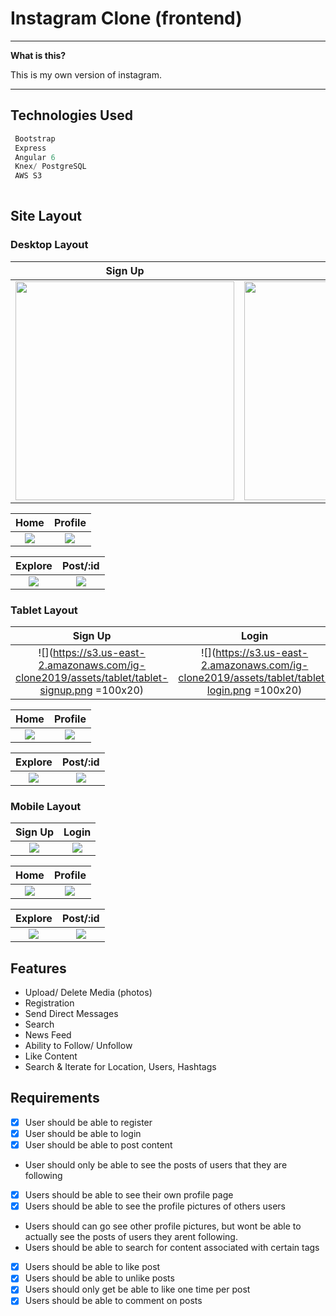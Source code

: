 # Instagram Clone (frontend)


----

**What is this?** 

This is my own version of instagram.

---


## Technologies Used

```js
 Bootstrap
 Express
 Angular 6
 Knex/ PostgreSQL
 AWS S3
 
```




## Site Layout

 ### Desktop Layout

 Sign Up            |  Login
:-------------------------:|:-------------------------:
<img height="350px" src="https://s3.us-east-2.amazonaws.com/ig-clone2019/assets/desktop/desktop-signup.png"> |  <img height="350px" src="https://s3.us-east-2.amazonaws.com/ig-clone2019/assets/desktop/desktop-login.png">

 Home           |  Profile
:-------------------------:|:-------------------------:
![](https://s3.us-east-2.amazonaws.com/ig-clone2019/assets/desktop/desktop-home.png)  |  ![](https://s3.us-east-2.amazonaws.com/ig-clone2019/assets/desktop/desktop-profile.png)


 Explore         |  Post/:id
:-------------------------:|:-------------------------:
![](https://s3.us-east-2.amazonaws.com/ig-clone2019/assets/desktop/desktop-explore.png)  |  ![](https://s3.us-east-2.amazonaws.com/ig-clone2019/assets/desktop/desktop-profile%3Aid.png)


### Tablet Layout

 Sign Up            |  Login
:-------------------------:|:-------------------------:
![](https://s3.us-east-2.amazonaws.com/ig-clone2019/assets/tablet/tablet-signup.png =100x20)  |  ![](https://s3.us-east-2.amazonaws.com/ig-clone2019/assets/tablet/tablet-login.png =100x20)

 Home           |  Profile
:-------------------------:|:-------------------------:
![](https://s3.us-east-2.amazonaws.com/ig-clone2019/assets/tablet/tablet-home.png)  |  ![](https://s3.us-east-2.amazonaws.com/ig-clone2019/assets/tablet/tablet-profile.png)


 Explore         |  Post/:id
:-------------------------:|:-------------------------:
![](https://s3.us-east-2.amazonaws.com/ig-clone2019/assets/tablet/tablet-explore.png)  |  ![](https://s3.us-east-2.amazonaws.com/ig-clone2019/assets/tablet/tablet-post%3Aid.png)


### Mobile Layout


 Sign Up            |  Login
:-------------------------:|:-------------------------:
![](https://s3.us-east-2.amazonaws.com/ig-clone2019/assets/mobile/mobile-signup.png)  |  ![](https://s3.us-east-2.amazonaws.com/ig-clone2019/assets/mobile/mobile-login.png)

 Home           |  Profile
:-------------------------:|:-------------------------:
![](https://s3.us-east-2.amazonaws.com/ig-clone2019/assets/mobile/mobile-home.png)  |  ![](https://s3.us-east-2.amazonaws.com/ig-clone2019/assets/mobile/mobile-profile.png)


 Explore         |  Post/:id
:-------------------------:|:-------------------------:
![](https://s3.us-east-2.amazonaws.com/ig-clone2019/assets/mobile/mobile-explore.png)  |  ![](https://s3.us-east-2.amazonaws.com/ig-clone2019/assets/mobile/mobile-post%3Aid.png)

## Features

  * Upload/ Delete Media (photos)
  * Registration
  * Send Direct Messages
  * Search
  * News Feed
  * Ability to Follow/ Unfollow
  * Like Content
  * Search & Iterate for Location, Users, Hashtags


  ## Requirements

  - [X] User should be able to register
  - [X] User should be able to login
  - [X] User should be able to post content
  - User should only be able to see the posts of users that they are following
  - [X] Users should be able to see their own profile page
  - [X] Users should be able to see the profile pictures of others users
  - Users should can go see other profile pictures, but wont be able to actually see the posts of users they arent following.
  - Users should be able to search for content associated with certain tags
  - [X]  Users should be able to like post
  - [X] Users should be able to unlike posts
  - [X]  Users should only get be able to like one time per post
  - [X]  Users should be able to comment on posts

